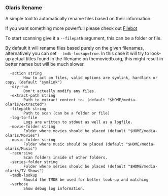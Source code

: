 ### Olaris Rename

A simple tool to automatically rename files based on their information.

If you want something more powerfull please check out [Filebot](https://www.filebot.net/)

To start scanning give it a `--filepath` argument, this can be a folder or file.

By default it will rename files based purely on the given filenames, alternatively
you can set `--tmdb-lookup=true`. In this case it will try to look-up actual titles
found in the filename on themoviedb.org, this might result in better names but will
be much slower.


```
  -action string
    	How to act on files, valid options are symlink, hardlink or copy. (default "symlink")
  -dry-run
    	Don't actually modify any files.
  -extract-path string
    	Path to extract content to. (default "$HOME/media-olaris/extracted")
  -filepath string
    	Path to scan (can be a folder or file)
  -log-to-file
    	Logs are written to stdout as well as a logfile.
  -movie-folder string
    	Folder where movies should be placed (default "$HOME/media-olaris/Movies")
  -music-folder string
    	Folder where music should be placed (default "$HOME/media-olaris/Music")
  -recursive
    	Scan folders inside of other folders.
  -series-folder string
    	Folder where series should be placed (default "$HOME/media-olaris/TV Shows")
  -tmdb-lookup
    	Should the TMDB be used for better look-up and matching
  -verbose
    	Show debug log information.
```
